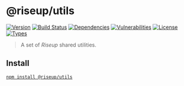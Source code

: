 # @riseup/utils

[![Version](https://img.shields.io/npm/v/@riseup/utils.svg)](https://www.npmjs.com/package/@riseup/utils) [![Build Status](https://img.shields.io/travis/rafamel/riseup/master.svg)](https://travis-ci.org/rafamel/riseup) [![Dependencies](https://img.shields.io/david/rafamel/riseup.svg?path=packages%2Futils)](https://david-dm.org/rafamel/riseup?path=packages%2Futils) [![Vulnerabilities](https://img.shields.io/snyk/vulnerabilities/npm/@riseup/utils.svg)](https://snyk.io/test/npm/@riseup/utils) [![License](https://img.shields.io/github/license/rafamel/riseup.svg)](https://github.com/rafamel/riseup/blob/master/LICENSE) [![Types](https://img.shields.io/npm/types/@riseup/utils.svg)](https://www.npmjs.com/package/@riseup/utils)

> A set of _Riseup_ shared utilities.

## Install

[`npm install @riseup/utils`](https://www.npmjs.com/package/@riseup/utils)
